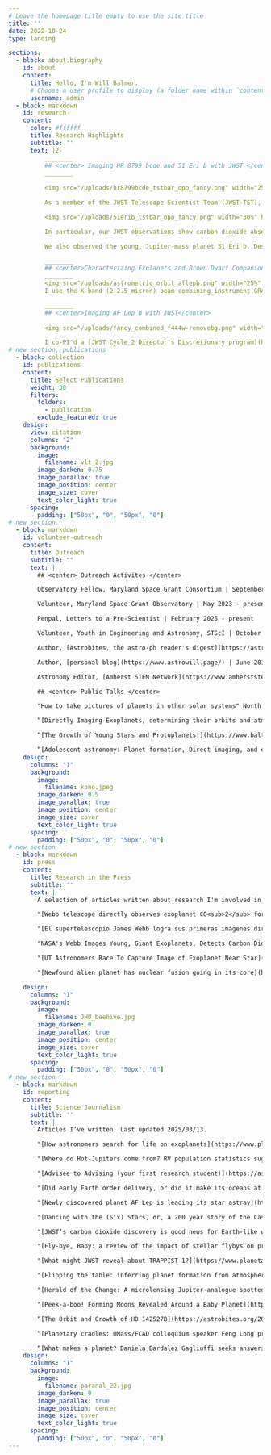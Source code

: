 ```yaml
---
# Leave the homepage title empty to use the site title
title: ''
date: 2022-10-24
type: landing

sections:
  - block: about.biography
    id: about
    content:
      title: Hello, I'm Will Balmer.
      # Choose a user profile to display (a folder name within `content/authors/`)
      username: admin
  - block: markdown
    id: research
    content:
      color: #ffffff
      title: Research Highlights
      subtitle: ''
      text: |2-
          ________
          ## <center> Imaging HR 8799 bcde and 51 Eri b with JWST </center>
          ________
          
          <img src="/uploads/hr8799bcde_tstbar_opo_fancy.png" width="25%" hspace="20" vspace="20" align="left" />

          As a member of the JWST Telescope Scientist Team (JWST-TST), I used guaranteed time observations planned by our high contrast imaging group at STScI to reveal the atmospheres of the iconic HR 8799 planets at never-before-seen wavelengths of light. The data is described in a <a href="https://doi.org/10.3847/1538-3881/adb1c6">first author paper I published in March 2025</a>. The paper had a press release, <a href="https://webbtelescope.org/contents/news-releases/2025/news-2025-114">found here</a>. This result validates the findings of our <a href="https://arxiv.org/abs/2404.03776">ExoGRAVITY collaboration paper on the system</a>, that the four gas giants in the HR 8799 system appear to be metal rich compared to their host star, indicating that they formed via core accretion. In order to block the light from the bright host star and reveal these faint planets, we used a novel mode of the Near Infrared Camera (NIRCam) coronagraph, placing all the observations at the narrowest end of the underutilized wedge shaped mask.

          <img src="/uploads/51erib_tstbar_opo_fancy.png" width="30%" hspace="5" vspace="5" align="right" />

          In particular, our JWST observations show carbon dioxide absorption (CO<sub>2</sub>) in each planet's atmosphere, which, compared to the carbon monoxide absorption (CO) gives us a handle on the relative enrichment of heavy elements in the atmosphere. I was awarded about 23 hours of additional JWST observing time in order to measure this same absorption feature in <a href="https://www.stsci.edu/jwst/science-execution/program-information?id=6905">four additional directly imaged systems</a>. That means four more beautiful images of giant exoplanets from JWST in the near future!

          We also observed the young, Jupiter-mass planet 51 Eri b. Despite how faint this planet is, we were able to detect it at a wavelength of 4.1 microns, which tells us indirectly about how hot the planet is, and how much CO<sub>2</sub> is in its atmosphere. 51 Eri b is one of my favorite planets, so it was a pleasure to be able to observe it with JWST and update its orbit with <a href="https://orbitize.info/">orbitize!</a>.

          ________
          ## <center>Characterizing Exolanets and Brown Dwarf Companions with VLTI/GRAVITY</center>
          ________
          <img src="/uploads/astrometric_orbit_aflepb.png" width="25%" hspace="20" vspace="20" align="right" />
          I use the K-band (2-2.5 micron) beam combining instrument GRAVITY to study exoplanets and brown dwarfs as a member of the ExoGRAVITY collaboration. Using optical interferometry, we make very precise measurements of the orbital motion of giant planets, and collect spectra containing information about the abundances of carbon and oxygen bearing molecules in their atmospheres. We use both of these measurements to better understand the formation and composition of giant planets. Recent work inclues an <a href="https://arxiv.org/abs/2411.05917">in-depth study of AF Lep b</a>, the <a href="https://arxiv.org/abs/2310.00148">first constraints on the eccentricity of HIP 65426 b</a> (led by Sarah Blunt), and two studies I led investigating the orbits and compositions of two brown dwarfs, the chemical and mass benchmark <a href="https://arxiv.org/abs/2309.04403">HD 72946 B</a> and the youngest imaged brown dwarf with a dynamical mass measurement <a href="https://arxiv.org/abs/2312.08283">HD 136164 Ab </a>.

          ________
          ## <center>Imaging AF Lep b with JWST</center>
          ________
          <img src="/uploads/fancy_combined_f444w-removebg.png" width="25%" hspace="20" vspace="20" align="left" />

          I co-PI'd a [JWST Cycle 2 Director's Discretionary program](https://www.stsci.edu/jwst/science-execution/program-information?id=4558) with [Kyle Franson](https://kfranson.github.io) to image the [AF Leporis system](https://en.wikipedia.org/wiki/AF_Leporis). We sought to characterize the atmosphere of the giant planet AF Lep b and search the system for other, smaller gaseous planets. At a projected (on-sky) separation of 320 milliarcseconds, AF Lep b planet was incredibly challenging to detect with JWST. It was only 5 pixels away from the super bright host star AF Lep A, and partially obscured by the coronagraph we used to suppress the light from the host. Despite these technical challenges, we successfully detected the planet by leveraging the stability of the telescope's wavefront and differntial imaging strategies. The resulting brightness measurement at these long wavelengths told us that the atmosphere of the planet was very turbulent, with hot gas from the deep layers of the atmosphere being flung far, far up, into the cold upper layers of the atmosphere. You can read a press release on the paper [here](https://mcdonaldobservatory.org/news/releases/), or check out the [paper itself](https://arxiv.org/abs/2406.09528).
# new section, publications
  - block: collection
    id: publications
    content:
      title: Select Publications
      weight: 30
      filters:
        folders:
          - publication
        exclude_featured: true
    design:
      view: citation
      columns: "2"
      background:
        image: 
          filename: vlt_2.jpg
        image_darken: 0.75
        image_parallax: true
        image_position: center
        image_size: cover
        text_color_light: true
      spacing:
        padding: ["50px", "0", "50px", "0"]
# new section, 
  - block: markdown
    id: volunteer-outreach
    content: 
      title: Outreach
      subtitle: ""
      text: |
        ## <center> Outreach Activites </center>

        Observatory Fellow, Maryland Space Grant Consortium | September 2022 - May 2023

        Volunteer, Maryland Space Grant Observatory | May 2023 - present

        Penpal, Letters to a Pre-Scientist | February 2025 - present

        Volunteer, Youth in Engineering and Astronomy, STScI | October 2022 - present

        Author, [Astrobites, the astro-ph reader's digest](https://astrobites.org/author/wbalmer/) | December 2021 - present

        Author, [personal blog](https://www.astrowill.page/) | June 2018 – present

        Astronomy Editor, [Amherst STEM Network](https://www.amherststemnetwork.com/) | October 2019 – May 2021

        ## <center> Public Talks </center>

        "How to take pictures of planets in other solar systems" North County High School, June 2023

        “[Directly Imaging Exoplanets, determining their orbits and atmospheres](https://youtu.be/5Djcbbj-HQ0?t=1893)” Howard Astronomical League, June 16th, 2022

        “[The Growth of Young Stars and Protoplanets!](https://www.balticon.org/wp56/)” Balticon 56, May 27th, 2022

        “[Adolescent astronomy: Planet formation, Direct imaging, and early-career astronomy research](https://www.astrowill.page/blog/2021/05/19/talkin-the-talk-and-presenting-the-posters/)” UMass Astronomy Club, April 20th, 2021
    design:
      columns: "1"
      background:
        image: 
          filename: kpno.jpeg
        image_darken: 0.5
        image_parallax: true
        image_position: center
        image_size: cover
        text_color_light: true
      spacing:
        padding: ["50px", "0", "50px", "0"]
# new section
  - block: markdown
    id: press
    content:
      title: Research in the Press
      subtitle: ''
      text: |
        A selection of articles written about research I'm involved in; articles on a repeated topic typically indicate I provided additional comments for that particular article. Last updated 2025/03/27.

        "[Webb telescope directly observes exoplanet CO<sub>2</sub> for first time](https://phys.org/news/2025-03-webb-telescope-exoplanet.html)," by Daniel Lawler for *AFP*, available on *phys.org*.

        "[El supertelescopio James Webb logra sus primeras imágenes directas de dióxido de carbono fuera de nuestro sistema solar](https://www.elmundo.es/ciencia-y-salud/ciencia/2025/03/17/67d47779fc6c837f728b458f.html)," by Teresa Guerrero for *El Mundo*. 

        "NASA's Webb Images Young, Giant Exoplanets, Detects Carbon Dioxide," by Roberto Molar Candanosa for [JHU](https://hub.jhu.edu/2025/03/17/webb-telescope-carbon-dioxide-exoplanet/), and Hannah Braun for [STScI](https://webbtelescope.org/contents/news-releases/2025/news-2025-114?ftag=MSF0951a18) and [NASA](https://science.nasa.gov/missions/webb/nasas-webb-images-young-giant-exoplanets-detects-carbon-dioxide/). 

        "[UT Astronomers Race To Capture Image of Exoplanet Near Star](https://mcdonaldobservatory.org/news/releases/20241009)," McDonald Observatory Press Release, October 9, 2024

        "[Newfound alien planet has nuclear fusion going in its core](https://www.space.com/europe-gaia-mission-exoplanet-nuclear-fusion)," by Andrew Jones for *Space.com* 

    design:
      columns: "1"
      background:
        image: 
          filename: JHU_beehive.jpg
        image_darken: 0
        image_parallax: true
        image_position: center
        image_size: cover
        text_color_light: true
      spacing:
        padding: ["50px", "0", "50px", "0"]
# new section
  - block: markdown
    id: reporting
    content:
      title: Science Journalism
      subtitle: ''
      text: |
        Articles I’ve written. Last updated 2025/03/13.

        "[How astronomers search for life on exoplanets](https://www.planetary.org/articles/how-astronomers-search-for-life-on-exoplanets)" by William Balmer for *The Planetary Society*, Oct 11, 2023

        "[Where do Hot-Jupiters come from? RV population statistics suggests planet-planet interactions](https://astrobites.org/2023/10/11/hj-ecc-migration/)" by William Balmer for *[Astrobites](https://astrobites.org/)*, Oct 11, 2023

        "[Advisee to Advising (your first research student)](https://astrobites.org/2023/07/28/advisee-to-advisor/)" by William Balmer for *[Astrobites](https://astrobites.org/)*, Jul 28, 2023

        "[Did early Earth order delivery, or did it make its oceans at home?](https://astrobites.org/2023/04/27/earths-water-oceans-from-h2-atmosphere/)" by William Balmer for *[Astrobites](https://astrobites.org/)*, Apr 27, 2023

        "[Newly discovered planet AF Lep is leading its star astray](https://astrobites.org/2023/02/25/af-lep-discovery/)" by William Balmer for *[Astrobites](https://astrobites.org/)*, Feb 25, 2023

        "[Dancing with the (Six) Stars, or, a 200 year story of the Castor system](https://astrobites.org/2022/11/07/castor-interferometry-orbits/)" by William Balmer for *[Astrobites](https://astrobites.org/)*, Nov 7, 2022

        "[JWST’s carbon dioxide discovery is good news for Earth-like worlds](https://www.planetary.org/articles/jwst-carbon-dioxide-discovery-earth-like-worlds)" by William Balmer for *The Planetary Society*, Sep 27, 2022

        "[Fly-bye, Baby: a review of the impact of stellar flybys on protoplanetary disks](https://astrobites.org/2022/08/23/stellar-fly-bye-baby/)" by William Balmer for *[Astrobites](https://astrobites.org/)*, Aug 23, 2022

        "[What might JWST reveal about TRAPPIST-1?](https://www.planetary.org/articles/james-webb-space-telescope-trappist-1)" by William Balmer for *The Planetary Society*, June 9th, 2022.

        "[Flipping the table: inferring planet formation from atmospheric composition](https://astrobites.org/2022/05/06/planet-history-from-atmos/)" by William Balmer for *[Astrobites](https://astrobites.org/)*, May 6th, 2022.

        "[Herald of the Change: A microlensing Jupiter-analogue spotted in K2 data portends Roman’s yield of new planets](https://astrobites.org/2022/04/11/k2-first-microlensing/)" by William Balmer for *[Astrobites](https://astrobites.org/)*, April 11th, 2022.

        "[Peek-a-boo! Forming Moons Revealed Around a Baby Planet](https://astrobites.org/2022/02/09/pds70c-disk/)" by William Balmer for *[Astrobites](https://astrobites.org/)*, February 9th, 2022.

        “[The Orbit and Growth of HD 142527B](https://astrobites.org/2021/03/14/ur-orbit-growth-hd142527b/)” by William Balmer for *[Astrobites](https://astrobites.org/)*, March 14th, 2021.

        “[Planetary cradles: UMass/FCAD colloquium speaker Feng Long presents ALMA view of early solar systems](https://www.canva.com/design/DAERpXSyw0w/WmJjaMKrcUTdcG3b41gqHQ/view?utm_content=DAERpXSyw0w#35)” by William Balmer in *The Amherst STEM Network Magazine*, Issue 1.3, Fall 2020.

        “[What makes a planet? Daniela Bardalez Gagliuffi seeks answers in the lowest mass stars](https://www.canva.com/design/DAD9TCKM5ZQ/1lsfJaVxS_S-3MS0N55Bvw/view#33)” by William Balmer in *The Amherst STEM Network Magazine*, Issue 1.1, Spring 2020.
    design:
      columns: "1"
      background:
        image: 
          filename: paranal_22.jpg
        image_darken: 0
        image_parallax: true
        image_position: center
        image_size: cover
        text_color_light: true
      spacing:
        padding: ["50px", "0", "50px", "0"]
---
```

